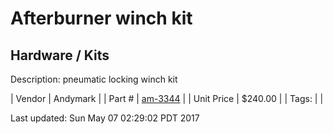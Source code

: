 # Afterburner winch kit
## Hardware / Kits
Description: 	pneumatic locking winch kit 

| Vendor | Andymark | 
| Part # | [am-3344](http://www.andymark.com/Afterburner-Winch-Kit-p/am-3344.htm) | 
| Unit Price | $240.00 | 
| Tags: |  | 

Last updated: Sun May 07 02:29:02 PDT 2017